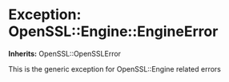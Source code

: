 # Exception: OpenSSL::Engine::EngineError
**Inherits:** OpenSSL::OpenSSLError
    

This is the generic exception for OpenSSL::Engine related errors



